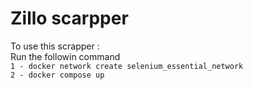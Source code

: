 # Zillo scarpper
 
To use this scrapper :   
Run the followin command  
`1 - docker network create selenium_essential_network`  
`2 - docker compose up`
